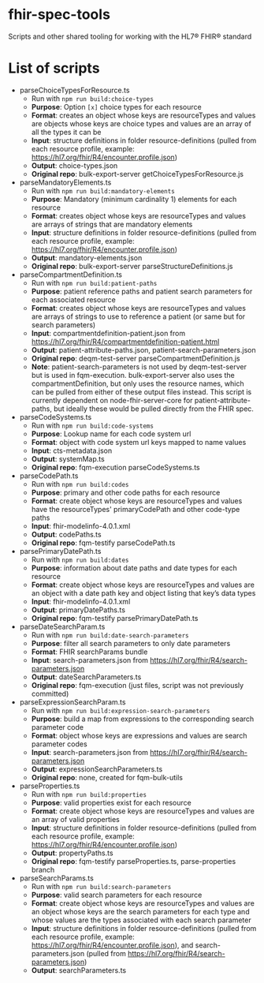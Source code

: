 # fhir-spec-tools

Scripts and other shared tooling for working with the HL7® FHIR® standard

# List of scripts

- parseChoiceTypesForResource.ts
  - Run with `npm run build:choice-types`
  - **Purpose**: Option `[x]` choice types for each resource
  - **Format**: creates an object whose keys are resourceTypes and values are objects whose keys are choice types and values are an array of all the types it can be
  - **Input**: structure definitions in folder resource-definitions (pulled from each resource profile, example: https://hl7.org/fhir/R4/encounter.profile.json)
  - **Output**: choice-types.json
  - **Original repo**: bulk-export-server getChoiceTypesForResource.js
- parseMandatoryElements.ts
  - Run with `npm run build:mandatory-elements`
  - **Purpose**: Mandatory (minimum cardinality 1) elements for each resource
  - **Format**: creates object whose keys are resourceTypes and values are arrays of strings that are mandatory elements
  - **Input**: structure definitions in folder resource-definitions (pulled from each resource profile, example: https://hl7.org/fhir/R4/encounter.profile.json)
  - **Output**: mandatory-elements.json
  - **Original repo**: bulk-export-server parseStructureDefinitions.js
- parseCompartmentDefinition.ts
  - Run with `npm run build:patient-paths`
  - **Purpose**: patient reference paths and patient search parameters for each associated resource
  - **Format**: creates object whose keys are resourceTypes and values are arrays of strings to use to reference a patient (or same but for search parameters)
  - **Input**: compartmentdefinition-patient.json from https://hl7.org/fhir/R4/compartmentdefinition-patient.html
  - **Output**: patient-attribute-paths.json, patient-search-parameters.json
  - **Original repo**: deqm-test-server parseCompartmentDefinition.js
  - **Note**: patient-search-parameters is not used by deqm-test-server but is used in fqm-execution. bulk-export-server also uses the compartmentDefinition, but only uses the resource names, which can be pulled from either of these output files instead. This script is currently dependent on node-fhir-server-core for patient-attribute-paths, but ideally these would be pulled directly from the FHIR spec.
- parseCodeSystems.ts
  - Run with `npm run build:code-systems`
  - **Purpose**: Lookup name for each code system url
  - **Format**: object with code system url keys mapped to name values
  - **Input**: cts-metadata.json
  - **Output**: systemMap.ts
  - **Original repo**: fqm-execution parseCodeSystems.ts
- parseCodePath.ts
  - Run with `npm run build:codes`
  - **Purpose**: primary and other code paths for each resource
  - **Format**: create object whose keys are resourceTypes and values have the resourceTypes' primaryCodePath and other code-type paths
  - **Input**: fhir-modelinfo-4.0.1.xml
  - **Output**: codePaths.ts
  - **Original repo**: fqm-testify parseCodePath.ts
- parsePrimaryDatePath.ts
  - Run with `npm run build:dates`
  - **Purpose**: information about date paths and date types for each resource
  - **Format**: create object whose keys are resourceTypes and values are an object with a date path key and object listing that key’s data types
  - **Input**: fhir-modelinfo-4.0.1.xml
  - **Output**: primaryDatePaths.ts
  - **Original repo**: fqm-testify parsePrimaryDatePath.ts
- parseDateSearchParam.ts
  - Run with `npm run build:date-search-parameters`
  - **Purpose**: filter all search parameters to only date parameters
  - **Format**: FHIR searchParams bundle
  - **Input**: search-parameters.json from https://hl7.org/fhir/R4/search-parameters.json
  - **Output**: dateSearchParameters.ts
  - **Original repo**: fqm-execution (just files, script was not previously committed)
- parseExpressionSearchParam.ts
  - Run with `npm run build:expression-search-parameters`
  -	**Purpose**: build a map from expressions to the corresponding search parameter code
  - **Format**: object whose keys are expressions and values are search parameter codes
  -	**Input**: search-parameters.json from https://hl7.org/fhir/R4/search-parameters.json
  -	**Output**: expressionSearchParameters.ts
  - **Original repo**: none, created for fqm-bulk-utils
- parseProperties.ts
  - Run with `npm run build:properties`
  - **Purpose**: valid properties exist for each resource
  - **Format**: create object whose keys are resourceTypes and values are an array of valid properties
  - **Input**: structure definitions in folder resource-definitions (pulled from each resource profile, example: https://hl7.org/fhir/R4/encounter.profile.json)
  - **Output**: propertyPaths.ts
  - **Original repo**: fqm-testify parseProperties.ts, parse-properties branch
- parseSearchParams.ts
  - Run with `npm run build:search-parameters`
  - **Purpose**: valid search parameters for each resource
  - **Format**: create object whose keys are resourceTypes and values are an object whose keys are the search parameters for each type and whose values are the types associated with each search parameter
  - **Input**: structure definitions in folder resource-definitions (pulled from each resource profile, example: https://hl7.org/fhir/R4/encounter.profile.json), and search-parameters.json (pulled from https://hl7.org/fhir/R4/search-parameters.json)
  - **Output**: searchParameters.ts
